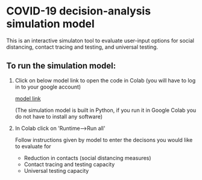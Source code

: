# COVID-19 decision-analysis simulation model 
This is an interactive simulaton tool to evaluate user-input options for social distancing, contact tracing and testing, and universal testing. 

## To run the simulation model: 
1. Click on below model link to open the code in Colab (you will have to log in to your google account) 

      [model link](https://colab.research.google.com/drive/1GXs3hBg68w23-Kv5GCFQI30KKRxsfyFP) 
      
      (The simulation model is built in Python, if you run it in Google Colab you do not have to install any software)

2. In Colab click on 'Runtime-->Run all'
      
      Follow instructions given by model to enter the decisons you would like to evaluate for 
      - Reduction in contacts  (social distancing measures)
      - Contact tracing and testing capacity
      - Universal testing capacity 



